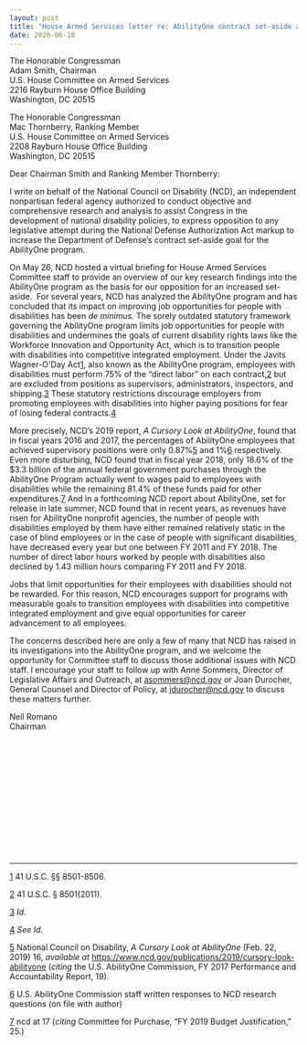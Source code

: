 ```yaml
---
layout: post
title: "House Armed Services letter re: AbilityOne contract set-aside amendment"
date: 2020-06-18
---
```

The Honorable Congressman\
Adam Smith, Chairman\
U.S. House Committee on Armed Services\
2216 Rayburn House Office Building\
Washington, DC 20515

The Honorable Congressman\
Mac Thornberry, Ranking Member\
U.S. House Committee on Armed Services\
2208 Rayburn House Office Building\
Washington, DC 20515

Dear Chairman Smith and Ranking Member Thornberry:         

I write on behalf of the National Council on Disability (NCD), an independent nonpartisan federal agency authorized to conduct objective and comprehensive research and analysis to assist Congress in the development of national disability policies, to express opposition to any legislative attempt during the National Defense Authorization Act markup to increase the Department of Defense’s contract set-aside goal for the AbilityOne program.

On May 26, NCD hosted a virtual briefing for House Armed Services Committee staff to provide an overview of our key research findings into the AbilityOne program as the basis for our opposition for an increased set-aside.  For several years, NCD has analyzed the AbilityOne program and has concluded that its impact on improving job opportunities for people with disabilities has been *de minimus.* The sorely outdated statutory framework governing the AbilityOne program limits job opportunities for people with disabilities and undermines the goals of current disability rights laws like the Workforce Innovation and Opportunity Act, which is to transition people with disabilities into competitive integrated employment. Under the Javits Wagner-O'Day Act[1](https://ncd.gov/publications/2020/house-armed-services-letter-re-abilityone-contract-set-aside-amendment#_ftn1), also known as the AbilityOne program, employees with disabilities must perform 75% of the “direct labor” on each contract,[2](https://ncd.gov/publications/2020/house-armed-services-letter-re-abilityone-contract-set-aside-amendment#_ftn2) but are excluded from positions as supervisors, administrators, inspectors, and shipping.[3](https://ncd.gov/publications/2020/house-armed-services-letter-re-abilityone-contract-set-aside-amendment#_ftn3) These statutory restrictions discourage employers from promoting employees with disabilities into higher paying positions for fear of losing federal contracts.[4](https://ncd.gov/publications/2020/house-armed-services-letter-re-abilityone-contract-set-aside-amendment#_ftn4)

More precisely, NCD’s 2019 report, *A Cursory Look at AbilityOne*, found that in fiscal years 2016 and 2017, the percentages of AbilityOne employees that achieved supervisory positions were only 0.87%[5](https://ncd.gov/publications/2020/house-armed-services-letter-re-abilityone-contract-set-aside-amendment#_ftn5) and 1%[6](https://ncd.gov/publications/2020/house-armed-services-letter-re-abilityone-contract-set-aside-amendment#_ftn6) respectively. Even more disturbing, NCD found that in fiscal year 2018, only 18.6% of the $3.3 billion of the annual federal government purchases through the AbilityOne Program actually went to wages paid to employees with disabilities while the remaining 81.4% of these funds paid for other expenditures.[7](https://ncd.gov/publications/2020/house-armed-services-letter-re-abilityone-contract-set-aside-amendment#_ftn7) And in a forthcoming NCD report about AbilityOne, set for release in late summer, NCD found that in recent years, as revenues have risen for AbilityOne nonprofit agencies, the number of people with disabilities employed by them have either remained relatively static in the case of blind employees or in the case of people with significant disabilities, have decreased every year but one between FY 2011 and FY 2018. The number of direct labor hours worked by people with disabilities also declined by 1.43 million hours comparing FY 2011 and FY 2018.

Jobs that limit opportunities for their employees with disabilities should not be rewarded. For this reason, NCD encourages support for programs with measurable goals to transition employees with disabilities into competitive integrated employment and give equal opportunities for career advancement to all employees.

The concerns described here are only a few of many that NCD has raised in its investigations into the AbilityOne program, and we welcome the opportunity for Committee staff to discuss those additional issues with NCD staff. I encourage your staff to follow up with Anne Sommers, Director of Legislative Affairs and Outreach, at [asommers@ncd.gov](mailto:asommers@ncd.gov) or Joan Durocher, General Counsel and Director of Policy, at [jdurocher@ncd.gov](mailto:jdurocher@ncd.gov) to discuss these matters further.

Neil Romano\
Chairman

 

 

 

 

 

 

 



- - -

[1](https://ncd.gov/publications/2020/house-armed-services-letter-re-abilityone-contract-set-aside-amendment#_ftnref1) 41 U.S.C. §§ 8501-8506.

[2](https://ncd.gov/publications/2020/house-armed-services-letter-re-abilityone-contract-set-aside-amendment#_ftnref2) 41 U.S.C. § 8501(2011).

[3](https://ncd.gov/publications/2020/house-armed-services-letter-re-abilityone-contract-set-aside-amendment#_ftnref3) *Id.*

[4](https://ncd.gov/publications/2020/house-armed-services-letter-re-abilityone-contract-set-aside-amendment#_ftnref4) *See Id.*

[5](https://ncd.gov/publications/2020/house-armed-services-letter-re-abilityone-contract-set-aside-amendment#_ftnref5) National Council on Disability, *A Cursory Look at AbilityOne* (Feb. 22, 2019) 16, *available at* <https://www.ncd.gov/publications/2019/cursory-look-abilityone> (*citing* the U.S. AbilityOne Commission, FY 2017 Performance and Accountability Report, 19).

[6](https://ncd.gov/publications/2020/house-armed-services-letter-re-abilityone-contract-set-aside-amendment#_ftnref6) U.S. AbilityOne Commission staff written responses to NCD research questions (on file with author)

[7](https://ncd.gov/publications/2020/house-armed-services-letter-re-abilityone-contract-set-aside-amendment#_ftnref7) ncd at 17 (*citing* Committee for Purchase, “FY 2019 Budget Justification,” 25.)
